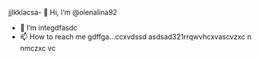 jjlkklacsa- 👋 Hi, I’m @olenalina92
- 👀 I’m integdfasdc
- 📫 How to reach me gdffgа...ccxvdssd
asdsad321rrqwvhcxv<!---aвапasxzxcbcvbcvsacxzccx
dasdasdasdYou can chfglick the Prevhhlivxccxsadsavvxcvw link to tazxzke a look at your changes.
--->ascvzxc
n nmczxc
vc
